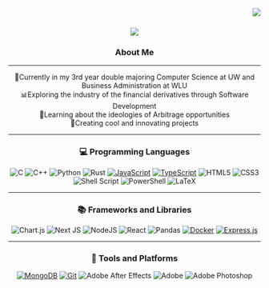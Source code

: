 <img align="right" src="https://visitor-badge.laobi.icu/badge?page_id=00Vlad44.00Vlad44" />

<h1 align="center">
    <img src="https://readme-typing-svg.herokuapp.com/?font=Righteous&size=35&center=true&vCenter=true&width=500&height=70&duration=4000&lines=Hi+There!+👋;+I'm+Vlad!;" />
</h1>

<h3 align = "center"> 
    About Me </h3>
<hr>




<div align = "center">
🏫Currently in my 3rd year double majoring Computer Science at UW and Business Administration at WLU<br>📊Exploring the industry of the financial derivatives through Software Development<br>📃Learning about the ideologies of Arbitrage opportunities<br>🎨Creating cool and innovating projects
</div>
<hr>

<h3 align = "center">
💻 Programming Languages  
</h3>


<div align = "center">
    
![C](https://img.shields.io/badge/c-%2300599C.svg?style=for-the-badge&logo=c&logoColor=white) 
![C++](https://img.shields.io/badge/c++-%2300599C.svg?style=for-the-badge&logo=c%2B%2B&logoColor=white) 
![Python](https://img.shields.io/badge/python-3670A0?style=for-the-badge&logo=python&logoColor=ffdd54)
![Rust](https://img.shields.io/badge/rust-%23000000.svg?style=for-the-badge&logo=rust&logoColor=white) 
[![JavaScript](https://img.shields.io/badge/JavaScript-gold?style=for-the-badge&logo=javascript)](https://developer.mozilla.org/en-US/docs/Web/JavaScript)
[![TypeScript](https://img.shields.io/badge/TypeScript-lightblue?style=for-the-badge&logo=typescript)](https://www.typescriptlang.org/)
![HTML5](https://img.shields.io/badge/html5-%23E34F26.svg?style=for-the-badge&logo=html5&logoColor=white) 
![CSS3](https://img.shields.io/badge/css3-%231572B6.svg?style=for-the-badge&logo=css3&logoColor=white) 
![Shell Script](https://img.shields.io/badge/shell_script-%23121011.svg?style=for-the-badge&logo=gnu-bash&logoColor=white) 
![PowerShell](https://img.shields.io/badge/PowerShell-%235391FE.svg?style=for-the-badge&logo=powershell&logoColor=white)
![LaTeX](https://img.shields.io/badge/latex-%23008080.svg?style=for-the-badge&logo=latex&logoColor=white) 

</div>

<hr>

<h3 align= "center">
📚 Frameworks and Libraries
</h3>

<div align = "center">

![Chart.js](https://img.shields.io/badge/chart.js-F5788D.svg?style=for-the-badge&logo=chart.js&logoColor=white) 
![Next JS](https://img.shields.io/badge/Next-black?style=for-the-badge&logo=next.js&logoColor=white) 
![NodeJS](https://img.shields.io/badge/node.js-6DA55F?style=for-the-badge&logo=node.js&logoColor=white) 
![React](https://img.shields.io/badge/react-%2320232a.svg?style=for-the-badge&logo=react&logoColor=%2361DAFB) 
![Pandas](https://img.shields.io/badge/pandas-%23150458.svg?style=for-the-badge&logo=pandas&logoColor=white) 
[![Docker](https://img.shields.io/badge/Docker-blue?style=for-the-badge&logo=docker)](https://www.docker.com/)
[![Express.js](https://img.shields.io/badge/Express.js-black?style=for-the-badge&logo=express)](https://expressjs.com/)

</div>


<hr>

<h3 align= "center">
🔧 Tools and Platforms
</h3>

<div align = "center">

[![MongoDB](https://img.shields.io/badge/MongoDB-green?style=for-the-badge&logo=mongodb)](https://www.mongodb.com/)
[![Git](https://img.shields.io/badge/Git-red?style=for-the-badge&logo=git)](https://git-scm.com/)
![Adobe After Effects](https://img.shields.io/badge/Adobe%20After%20Effects-9999FF.svg?style=for-the-badge&logo=Adobe%20After%20Effects&logoColor=white) 
![Adobe](https://img.shields.io/badge/adobe-%23FF0000.svg?style=for-the-badge&logo=adobe&logoColor=white) 
![Adobe Photoshop](https://img.shields.io/badge/adobe%20photoshop-%2331A8FF.svg?style=for-the-badge&logo=adobe%20photoshop&logoColor=white)

</div>

<h1></h1>



